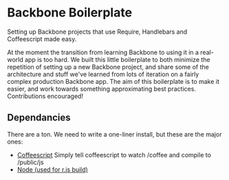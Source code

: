 # Backbone Boilerplate

Setting up Backbone projects that use Require, Handlebars and Coffeescript made easy.

At the moment the transition from learning Backbone to using it in a real-world app is too hard. We built this little boilerplate to both minimize the repetition of setting up a new Backbone project, and share some of the architecture and stuff we've learned from lots of iteration on a fairly complex production Backbone app. The aim of this boilerplate is to make it easier, and work towards something approximating best practices. Contributions encouraged!

## Dependancies
There are a ton. We need to write a one-liner install, but these are the major ones:
- [Coffeescript](http://coffeescript.org/#installation) Simply tell coffeescript to watch /coffee and compile to /public/js
- [Node (used for r.js build)](http://howtonode.org/how-to-install-nodejs)